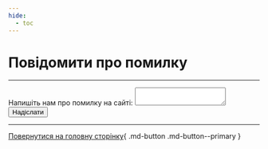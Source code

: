 ```yaml
---
hide:
  - toc
---
```


# Повідомити про помилку

---

<form
  action="https://formspree.io/f/mblreqaz"
  method="POST"
>

  <label>
    Напишіть нам про помилку на сайті:
    <textarea name="message"></textarea>
  </label>
  <button type="submit" class='md-button md-button--secondary'>Надіслати</button>
</form>



---

[Повернутися на головну сторінку](index.md){ .md-button .md-button--primary }
